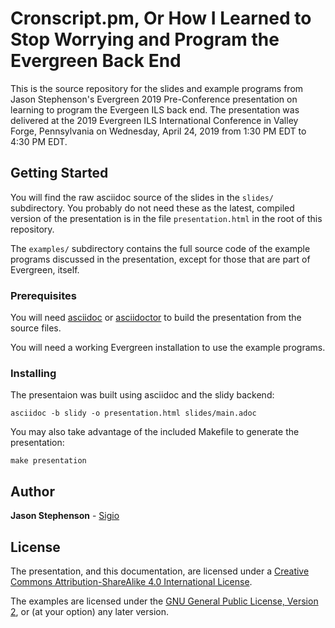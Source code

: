 # Cronscript.pm, Or How I Learned to Stop Worrying and Program the Evergreen Back End

This is the source repository for the slides and example programs from
Jason Stephenson's Evergreen 2019 Pre-Conference presentation on
learning to program the Evergeen ILS back end.  The presentation was
delivered at the 2019 Evergreen ILS International Conference in Valley
Forge, Pennsylvania on Wednesday, April 24, 2019 from 1:30 PM EDT to
4:30 PM EDT.

## Getting Started

You will find the raw asciidoc source of the slides in the `slides/`
subdirectory.  You probably do not need these as the latest, compiled
version of the presentation is in the file `presentation.html` in the
root of this repository.

The `examples/` subdirectory contains the full source code of the
example programs discussed in the presentation, except for those that
are part of Evergreen, itself.

### Prerequisites

You will need [asciidoc](http://asciidoc.org/) or
[asciidoctor](https://asciidoctor.org/) to build the presentation from
the source files.

You will need a working Evergreen installation to use the example
programs.

### Installing

The presentaion was built using asciidoc and the slidy backend:

```
asciidoc -b slidy -o presentation.html slides/main.adoc
```

You may also take advantage of the included Makefile to generate the
presentation:

```
make presentation
```

## Author

**Jason Stephenson** - [Sigio](http://www.sigio.com/)

## License

The presentation, and this documentation, are licensed under a [Creative Commons Attribution-ShareAlike 4.0 International License](https://creativecommons.org/licenses/by-sa/4.0/).

The examples are licensed under the [GNU General Public License, Version 2](https://www.gnu.org/licenses/old-licenses/gpl-2.0.en.html), or (at your option) any later version.

